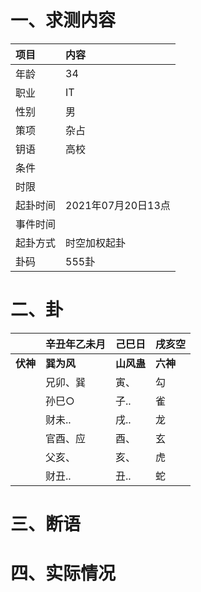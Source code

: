 # 一、求测内容
|项目|内容|
|:-|:-|
|年龄|34|
|职业|IT|
|性别|男|
|策项|杂占|
|钥语|高校|
|条件||
|时限||
|起卦时间|2021年07月20日13点|
|事件时间||
|起卦方式|时空加权起卦|
|卦码|555卦|

# 二、卦
||辛丑年乙未月|己巳日|戌亥空|
|:-|:-|:-|:-|
|**伏神**|**巽为风**|**山风蛊**|**六神**|
||兄卯、巽|寅、|勾|
||孙巳○|子..|雀|
||财未..|戌..|龙|
||官酉、应|酉、|玄|
||父亥、|亥、|虎|
||财丑..|丑..|蛇|


# 三、断语

# 四、实际情况